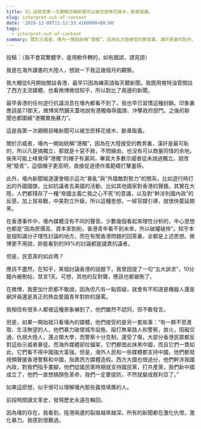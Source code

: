 ```yaml
---
title: 92.這是我第一次親眼目睹新聞可以被怎麽移花接木、斷章取義。
slug: interpret-out-of-context
date: '2019-12-08T11:12:33.4160000+08:00'
tags:
  - interpret-out-of-context
summary: 關於示威者，墻內一開始統稱“港獨”，因為在大陸接受的教育裏，漢奸是最可恥的，所以凡是搞獨立，那就是十惡不赦，不問緣由，也沒有可以商量同情的余地
---
```

投稿：（我不會寫繁體字，是用軟件轉的，如有錯誤，請見諒）



我是在海外讀書的大陸人，想說一下我這幾個月的觀察。

我大概從6月開始關註香港，最早只因為練英語每天聽新聞。我既用推特油管關註了西方主流媒體，也看微博微信知乎，所以對比了兩邊的新聞。



最早香港的任何遊行抗議消息在墻內都看不到了。我也早已習慣這種封鎖。印象裏應該是7.1那天，微博突然鋪天蓋地說有港獨侮辱國旗、沖擊政府部門。之後的新聞也都圍繞“港獨實施暴力”。



這是我第一次親眼目睹新聞可以被怎麽移花接木、斷章取義。



關於示威者，墻內一開始統稱“港獨”，因為在大陸接受的教育裏，漢奸是最可恥的，所以凡是搞獨立，那就是十惡不赦，不問緣由，也沒有可以商量同情的余地。後來可能上峰覺得“港獨”的帽子有漏洞，畢竟大多數示威者從未說過獨立。就改用“廢青”，這個帽子更高明，直接從道德作風範疇打擊羞辱。



此外，墻內新聞報道還會暗示這次“暴亂”與“外國敵對勢力”的關系，比如遊行時打出的外國國旗，比如抗議者去美國的活動，比如其他國家對香港的聲援。其實在大陸，人們都殘存了一種“帝國主義亡我之心不死”的意識，以及對“幹涉別國內政”的反感，加上貿易戰，中美對立升級，所以這種思想，一經官媒引導，就很快蔓延開來。



在香港事件中，墻內媒體沒有不同的聲音。少數幾個看起來理性分析的，中心思想也都是“因為房價高、資本家剝削，香港青年看不到未來，所以破罐破摔”。知乎本是個知識分子理性討論的地方，而在有關香港問題的回答裏，全都是上述思想。微博更不用說，妳能看到的99%的討論都是譴責抗議者。



但是，民意真的如此嗎？



應該不盡然，在知乎，某個討論香港的話題下，我曾因提了一句“五大訴求”，10分鐘內被刪帖，禁言1天。可想，其他的反對聲，應該也都被刪了。



在微博，我更加什麽都不敢說，因為但凡有一點質疑，就會有不知道是機器人還是網評員還是真正的熱血愛國青年對妳的謾罵。



我相信有很多人都被這種景象嚇到了，他們雖然不認同，但不敢發言。



但是，如果一開始就只看墻內的媒體，他們接受的是另一套故事：“有一群不思進取、生活無望的人，他們暴力破壞城市設施、毆打無辜路人和警察，放火，阻礙交通，仇視大陸人，還占領大學，而警察十分克制，還受了傷，大部分香港民眾都反對這些示威者暴徒。而海外媒體卻拉偏架，它們都借此抹黑中國，而且它們一貫如此，它們看不得中國強大富強，但是，海外人民和一些媒體都支持中國，他們都發視頻聲援香港警察和中國，指責西方媒體造假。西方大國也很過分，他們幹涉我國內政，對我們指手畫腳，他們從國民黨時期就支持國民黨，打共產黨，我們新中國成立了，他們一直想搞顏色革命，我們一定要提防，不然就變成敘利亞了。”

如果這麽想，似乎很可以理解墻內那些義憤填膺的人。



前段時間讀文革史，發現歷史永遠在輪回。



因為墻的存在，我看到，陸港兩邊的裂痕越來越深，所有的新聞都在激化仇恨，激化暴力。我感到很難過。
